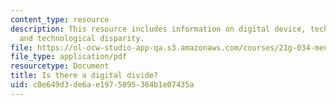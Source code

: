 ```yaml
---
content_type: resource
description: This resource includes information on digital device, technology of USA,
  and technological disparity.
file: https://ol-ocw-studio-app-qa.s3.amazonaws.com/courses/21g-034-media-education-and-the-marketplace-fall-2005/c0e649d3de6ae1975895364b1e07435a_MIT21G_034F05_bridginanyth.pdf
file_type: application/pdf
resourcetype: Document
title: Is there a digital divide?
uid: c0e649d3-de6a-e197-5895-364b1e07435a
---
```

